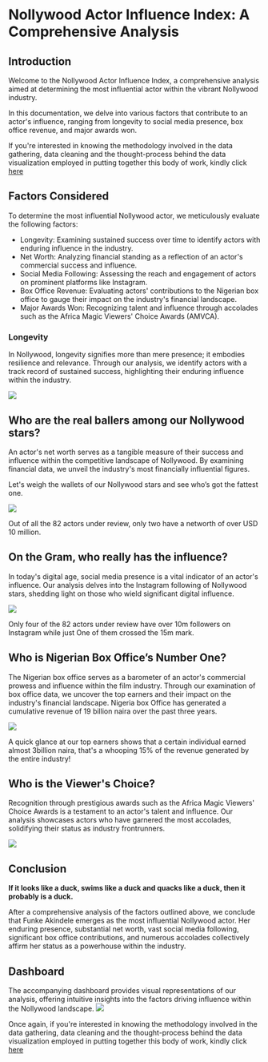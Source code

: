 # Nollywood Actor Influence Index: A Comprehensive Analysis

## Introduction
Welcome to the Nollywood Actor Influence Index, a comprehensive analysis aimed at determining the most influential actor within the vibrant Nollywood industry. 

In this documentation, we delve into various factors that contribute to an actor's influence, ranging from longevity to social media presence, box office revenue, and major awards won.

If you're interested in knowing the methodology involved in the data gathering, data cleaning and the thought-process behind the data visualization employed in putting together this body of work, kindly click [here](https://github.com/saintgokex/Methodology---Nollywood-s-Most-Influential/blob/572515c84579937b9237eb22126cd9e0dbd44cc5/README.md)

## Factors Considered
To determine the most influential Nollywood actor, we meticulously evaluate the following factors:
- Longevity: Examining sustained success over time to identify actors with enduring influence in the industry.
- Net Worth: Analyzing financial standing as a reflection of an actor's commercial success and influence.
- Social Media Following: Assessing the reach and engagement of actors on prominent platforms like Instagram.
- Box Office Revenue: Evaluating actors' contributions to the Nigerian box office to gauge their impact on the industry's financial landscape.
- Major Awards Won: Recognizing talent and influence through accolades such as the Africa Magic Viewers' Choice Awards (AMVCA).
  

### Longevity

In Nollywood, longevity signifies more than mere presence; it embodies resilience and relevance. Through our analysis, we identify actors with a track record of sustained success, highlighting their enduring influence within the industry.

![](https://github.com/saintgokex/Nollywood-Most-Influential-/blob/5f61c3a059367e38163c261c973572bd83698834/Screenshot%202024-05-02%20013938.png)

## Who are the real ballers among our Nollywood stars?

An actor's net worth serves as a tangible measure of their success and influence within the competitive landscape of Nollywood. By examining financial data, we unveil the industry's most financially influential figures.

Let's weigh the wallets of our Nollywood stars and see who’s got the fattest one.

![](https://github.com/saintgokex/Nollywood-Most-Influential-/blob/5f61c3a059367e38163c261c973572bd83698834/Screenshot%202024-05-02%20014313.png)

Out of all the 82 actors under review, only two have a networth of over USD 10 million.

## On the Gram, who really has the influence?

In today's digital age, social media presence is a vital indicator of an actor's influence. Our analysis delves into the Instagram following of Nollywood stars, shedding light on those who wield significant digital influence.

![](https://github.com/saintgokex/Nollywood-Most-Influential-/blob/d5ffa0b85d8e3d1c1e8ad5b38bcdfb46c0e117a2/Screenshot_20240430-015559.png)

Only four of the 82 actors under review have over 10m followers on Instagram while just One of them crossed the 15m mark.


## Who is Nigerian Box Office’s Number One? 

The Nigerian box office serves as a barometer of an actor's commercial prowess and influence within the film industry. Through our examination of box office data, we uncover the top earners and their impact on the industry's financial landscape. Nigeria box Office has generated a cumulative revenue of 19 billion naira over the past three years.

![](https://github.com/saintgokex/Nollywood-Most-Influential-/blob/5f61c3a059367e38163c261c973572bd83698834/Screenshot%202024-05-02%20014313.png)

A quick glance at our top earners shows that a certain individual earned almost 3billion naira, that's a whooping 15% of the  revenue generated by the entire industry! 

## Who is the Viewer's Choice? 

Recognition through prestigious awards such as the Africa Magic Viewers' Choice Awards is a testament to an actor's talent and influence. Our analysis showcases actors who have garnered the most accolades, solidifying their status as industry frontrunners.

![](https://github.com/saintgokex/Nollywood-Most-Influential-/blob/d5ffa0b85d8e3d1c1e8ad5b38bcdfb46c0e117a2/Screenshot_20240430-015637.png)

## Conclusion
**If it looks like a duck, swims like a duck and quacks like a duck, then it probably is a duck.**

After a comprehensive analysis of the factors outlined above, we conclude that Funke Akindele emerges as the most influential Nollywood actor. Her enduring presence, substantial net worth, vast social media following, significant box office contributions, and numerous accolades collectively affirm her status as a powerhouse within the industry.

## Dashboard
The accompanying dashboard provides visual representations of our analysis, offering intuitive insights into the factors driving influence within the Nollywood landscape.
![](https://github.com/saintgokex/Nollywood-Most-Influential-/blob/5f61c3a059367e38163c261c973572bd83698834/Nollywood's%20Most%20Influential.jpg)

Once again, if you're interested in knowing the methodology involved in the data gathering, data cleaning and the thought-process behind the data visualization employed in putting together this body of work, kindly click [here](https://github.com/saintgokex/Methodology---Nollywood-s-Most-Influential/blob/572515c84579937b9237eb22126cd9e0dbd44cc5/README.md)
